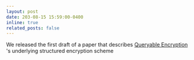 ```yaml
---
layout: post
date: 203-08-15 15:59:00-0400
inline: true
related_posts: false
---
```


We released the first draft of a paper that describes [Queryable
Encryption](https://www.mongodb.com/blog/post/mongodb-announces-queryable-encryption)
's underlying structured encryption scheme 

